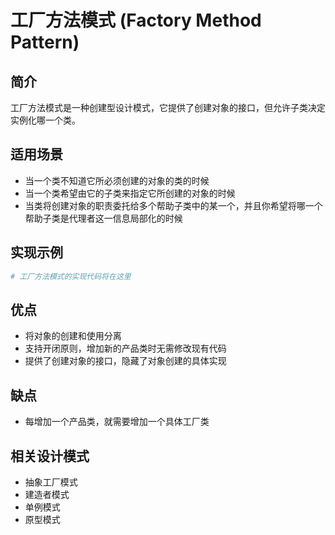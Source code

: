 # 工厂方法模式 (Factory Method Pattern)

## 简介
工厂方法模式是一种创建型设计模式，它提供了创建对象的接口，但允许子类决定实例化哪一个类。

## 适用场景
- 当一个类不知道它所必须创建的对象的类的时候
- 当一个类希望由它的子类来指定它所创建的对象的时候
- 当类将创建对象的职责委托给多个帮助子类中的某一个，并且你希望将哪一个帮助子类是代理者这一信息局部化的时候

## 实现示例
```python
# 工厂方法模式的实现代码将在这里
```

## 优点
- 将对象的创建和使用分离
- 支持开闭原则，增加新的产品类时无需修改现有代码
- 提供了创建对象的接口，隐藏了对象创建的具体实现

## 缺点
- 每增加一个产品类，就需要增加一个具体工厂类

## 相关设计模式
- 抽象工厂模式
- 建造者模式
- 单例模式
- 原型模式

